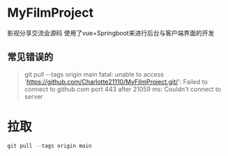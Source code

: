 # MyFilmProject
影视分享交流会源码
使用了vue+Springboot来进行后台与客户端界面的开发
## 常见错误的
> git pull --tags origin main
fatal: unable to access 'https://github.com/Charlotte21110/MyFilmProject.git/': Failed to connect to github.com port 443 after 21059 ms: Couldn't connect to server
# 拉取
``` d
git pull --tags origin main
```
